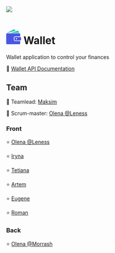 # <img src="./banner.png" >

# ![Wallet](./wallet.png) Wallet

Wallet application to control your finances

:wrench:
[Wallet API Documentation](https://wallet-team-project.herokuapp.com/api-docs/)

## Team

:star2: Teamlead: [Maksim](https://github.com/MaksimLisovoi)

:star2: Scrum-master: [Olena @Leness](https://github.com/leness)

### Front

:star: [Olena @Leness](https://github.com/leness)

:star: [Iryna](https://github.com/Iryna1320)

:star: [Tetiana](https://github.com/Tetiana-Lykhovei)

:star: [Artem](https://github.com/Matviienko-Artem)

:star: [Eugene](https://github.com/Eugene-36)

:star: [Roman](https://github.com/Roman-Y-K)

### Back

:star: [Olena @Morrash](https://github.com/ElenaKononenko)
